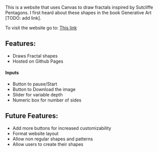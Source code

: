 This is a website that uses Canvas to draw fractals inspired by Sutcliffe Pentagons. I first heard about these shapes in the book Generative Art [TODO: add link].

To visit the website go to: [This link](https://saudi-claus.github.io/Sutcliffe_Pentagon_website/)

## Features:
- Draws Fractal shapes
- Hosted on Github Pages

#### Inputs
- Button to pause/Start
- Button to Download the image
- Slider for variable depth
- Numeric box for number of sides

## Future Features:
- Add more buttons for increased customizability
- Format website layout
- Allow non regular shapes and patterns
- Allow users to create their shapes
